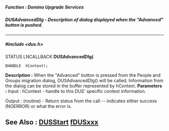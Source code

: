 ##### Function : Domino Upgrade Services
##### DUSAdvancedDlg - Description of dialog displayed when the "Advanced" button is pushed.
---
##### #include <dus.h>
STATUS LNCALLBACK **DUSAdvancedDlg(**

	DHANDLE  hContext);
**Description :**
When the "Advanced" button is pressed from the People and Groups migration 
dialog, DUSAdvancedDlg() will be called.  Information from the dialog can be 
stored in the buffer represented by hContext.
**Parameters :**
Input :
hContext  -  handle to this DUS' specific context information.

Output :
(routine)  -  Return status from the call -- indicates either success (NOERROR) or what the error is.


**See Also :**
[DUSStart](D:/md_files/DUSStart.md)
[fDUSxxx](D:/md_files/fDUSxxx.md)
---
